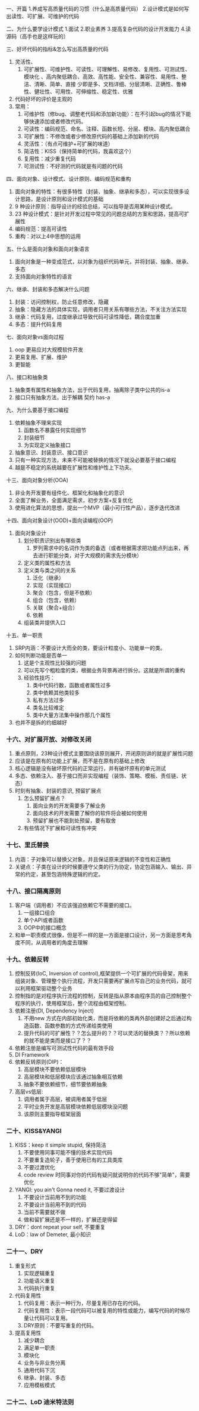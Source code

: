 一、开篇
1.养成写高质量代码的习惯（什么是高质量代码）
2.设计模式是如何写出读性、可扩展、可维护的代码

二、为什么要学设计模式
1.面试
2.职业素养
3.提高复杂代码的设计开发能力
4.读源码（高手也是这样玩的）

三、好坏代码的指标&怎么写出高质量的代码
1. 灵活性、
   1. 可扩展性、可维护性、可读性、可理解性、易修改、复用性、可测试性、模块化 、高内聚低耦合、高效、高性能、安全性、兼容性、易用性、整洁、清晰、简单、直接 少即是多、文档详细、分层清晰、正确性、鲁棒性、健壮性、可用性、可伸缩性、稳定性、优雅
2. 代码好坏的评价是主观的
3. 常用：
   1. 可维护性（修bug、调整老代码和添加新功能）：在不引起bug的情况下能够快速添加或者修改代码。
   2. 可读性：编码规范、命名、注释、函数长短、分层、模块、高内聚低耦合
   3. 可扩展性：不修改或者少修改原代码的基础上添加新的代码
   4. 灵活性：（有点可维护+可扩展的味道）
   5. 简洁性：KISS（保持简单的代码，我喜欢这个）
   6. 复用性：减少重复代码
   7. 可测试性：不好测的代码就是有问题的代码

四、面向对象、设计模式、设计原则、编码规范和重构
1. 面向对象的特性：有很多特性（封装、抽象、继承和多态），可以实现很多设计思路，是设计原则和设计模式的基础
2. 9 种设计原则：指导设计的经验总结，可以指导是否用某种设计模式。
3. 23 种设计模式：是针对开发过程中常见的问题总结的方案和思路，提高可扩展性
4. 编码规范：提高可读性
5. 重构：对以上4中思想的运用

五、什么是面向对象和面向对象语言
1. 面向对象是一种变成范式，以对象为组织代码单元，并将封装、抽象、继承、多态
2. 支持面向对象特性的语言

六、继承、封装和多态解决什么问题
1. 封装：访问控制权，防止任意修改，隐藏
2. 抽象：隐藏方法的具体实现，调用者只用关系有哪些方法，不关注方法实现
3. 继承：代码复用，过度继承过导致代码可读性降低，耦合度加重
4. 多态：提升代码复用

七、面向对象vs面向过程
1. oop 更易应对大规模软件开发
2. 更易复用、扩展、维护
3. 更智能

八、接口和抽象类
1. 抽象类有属性和抽象方法，出于代码复用，抽离除子类中公共的is-a
2. 接口只有抽象方法，出于解耦 契约 has-a

九、为什么要基于接口编程
1. 依赖抽象不理来实现
   1. 函数名不暴露任何实现细节
   2. 封装细节
   3. 为实现定义抽象接口
2. 抽象意识、封装意识、接口意识
3. 只有一种实现方法，未来不可能被替换的情况下就没必要基于接口编程
4. 越是不稳定的系统越要在扩展性和维护性上下功夫。

十三、面向对象分析(OOA)
1. 非业务开发要有组件化、框架化和抽象化的意识
2. 全面了解业务，全面满足需求，初步方案+反复优化
3. 使用进化算法的思想，提出一个MVP（最小可行性产品），逐步迭代改进


十四、面向对象设计(OOD)+面向读编程(OOP)
1. 面向对象设计
   1. 划分职责识别出有哪些类
      1. 罗列需求中的名词作为类的备选（或者根据需求把功能点列出来，再去进行职能分类，对于大规模的需求先分模块）
   2. 定义类的属性和方法
   3. 定义类与类之间的关系
      1. 泛化（继承）
      2. 实现（实现接口）
      3. 聚合（包含，但是不依赖）
      4. 组合（包含，依赖）
      5. 关联（聚合+组合）
      6. 依赖
   4. 组装类并提供入口

十五、单一职责
1. SRP内涵：不要设计大而全的类，要设计粒度小、功能单一的类。
2. 如何判断功能是否单一
   1. 这是个主观性比较强的问题
   2. 可以先写个粗粒度的类，根据业务背景再进行拆分。这就是所谓的重构
   3. 经验性技巧：
      1. 类中代码行数，函数或者属性过多
      2. 类中依赖其他类较多
      3. 私有方法过多
      4. 类名比较难定
      5. 类中大量方法集中操作那几个属性
3. 也并不是拆的约细越好

### 十六、对扩展开放、对修改关闭
1. 重点原则，23种设计模式主要围绕该原则展开，开闭原则讲的就是扩展性问题
2. 应该是在原有的功能上扩展，而不是在原有的基础上修改
3. 核心逻辑是没有破坏原代码的正常运行，并有破坏原有的单元测试
4. 多态、依赖注入、基于接口而非实现编程（装饰、策略、模板、责任链、状态）
5. 时刻有抽象、封装的意识, 预留扩展点
   1. 怎么预留扩展点？
      1. 面向业务的开发需要多了解业务
      2. 面向技术的开发需要了解你的软件将会被如何使用
      3. 预留扩展也不能到处预留，要有取舍
   2. 有些情况下扩展和可读性有冲突

### 十七、里氏替换
1. 内涵：子对象可以替换父对象，并且保证原来逻辑的不变性和正确性
2. 关键点：子类在设计的时候要遵守父类的行为协定，协定包涵输入、输出、异常的约定，甚至包涵特殊逻辑的约定。

### 十八、接口隔离原则
1. 客户端（调用者）不应该强迫依赖它不需要的接口。
   1. 一组接口组合
   2. 单个API或者函数
   3. OOP中的接口概念
2. 和单一职责模式很像，但是不一样的是一方面是接口设计，另一方面是思考角度不同，从调用者的角度去理解

### 十九、依赖反转
1. 控制反转(IoC, Inversion of control),框架提供一个可扩展的代码骨架，用来组装对象、管理整个执行流程，开发只需要再扩展点写自己的业务代码，就可以利用框架驱动整个业务
2. 控制指的是对程序执行流程的控制，反转是指从原本由程序员的自己控制整个程序的执行，使用框架后，整个流程由框架控制。
3. 依赖注册(DI, Dependency Inject)
   1. 不用new 方式在内部初始化类，而是将依赖的类再外部创建好之后通过构造函数、函数参数的方式传递给类使用
   2. 提升代码的可扩展性？？怎么提升的？？可以灵活的替换类？？所以依赖的就不能是类而是接口了？？
4. 依赖注册是编写可测试性代码的最有效手段
5. DI Framework 
6. 依赖反转原则(DIP)：
   1. 高层模块不要依赖低层模块
   2. 高层模块和低层模块应该通过抽象相互依赖
   3. 抽象不要依赖细节，细节要依赖抽象
7. 高层vs低层: 
   1. 调用者属于高层，被调用者属于低层
   2. 平时业务开发是高层模块依赖低层模块没问题
   3. 该原则主要指导框架层面

### 二十、KISS&YANGI
1. KISS：keep it simple stupid, 保持简洁
   1. 不要使用同事可能不懂的技术实现代码
   2. 不要重复造轮子，善于使用已有的工具类库
   3. 不要过渡优化
   4. code review 时同事对你的代码有疑问就说明你的代码不够"简单"，需要优化
2. YANGI: you ain't Gonna need it, 不要过渡设计
   1. 不要设计当前用不到的功能
   2. 不要设计当前用不到的代码
   3. 当前不需要就不做
   4. 做和留扩展还是不一样的，扩展还是得留
3. DRY：dont repeat your self, 不要重复
4. LoD：law of Demeter, 最小知识

### 二十一、DRY
1. 重复形式
   1. 实现逻辑重复
   2. 功能语义重复
   3. 代码执行重复
2. 代码复用性
   1. 代码复用：表示一种行为，尽量复用已存在的代码。
   2. 代码复用性：表示一段代码可以被复用的特性或能力，编写代码的时候尽量让代码可以复用。
   3. DRY原则：不要写重复的代码。
3. 提高复用性
   1. 减少耦合
   2. 满足单一职责
   3. 模块化
   4. 业务与非业务分离
   5. 通用代码下沉
   6. 继承、封装、多态
   7. 应用模板模式

### 二十二、LoD 迪米特法则
